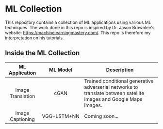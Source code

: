 # ML Collection

This repository contains a collection of ML applications using various ML techniques. The work done in this repo is inspired by Dr. Jason Brownlee's website: https://machinelearningmastery.com/. This repo is therefore my interpretation on his tutorials.

## Inside the ML Collection
| ML Application | ML Model | Description|
| :-------: | :-------: | ----- |
| Image Translation | cGAN | Trained conditional generative adverserial networks to translate between satellite images and Google Maps images. |
| Image Captioning | VGG+LSTM+NN | Coming soon... |
